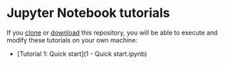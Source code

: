 # Jupyter Notebook tutorials

If you [clone](https://help.github.com/en/articles/cloning-a-repository) or [download](https://github.com/kinverarity1/aseg_gdf2/archive/master.zip) this repository, you will be able to execute and modify these tutorials on your own machine:

- [Tutorial 1: Quick start](1 - Quick start.ipynb)

